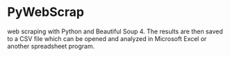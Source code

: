 # PyWebScrap

web scraping with Python and Beautiful Soup 4. The results are then saved to a CSV file which can be opened and analyzed in Microsoft Excel or another spreadsheet program.
